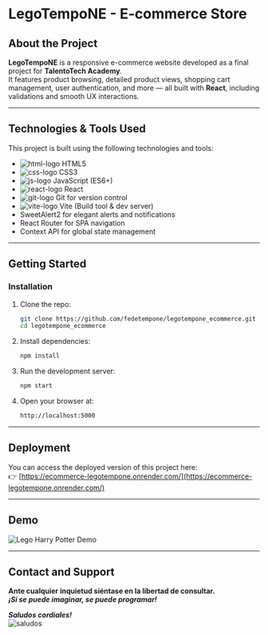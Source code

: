 # LegoTempoNE - E-commerce Store

## About the Project

**LegoTempoNE** is a responsive e-commerce website developed as a final project for **TalentoTech Academy**.  
It features product browsing, detailed product views, shopping cart management, user authentication, and more — all built with **React**, including validations and smooth UX interactions.

---

## Technologies & Tools Used

This project is built using the following technologies and tools:

- ![html-logo](https://img.icons8.com/color/25/000000/html-5--v1.png) HTML5  
- ![css-logo](https://img.icons8.com/color/25/000000/css3.png) CSS3  
- ![js-logo](https://img.icons8.com/color/25/000000/javascript--v1.png) JavaScript (ES6+)  
- ![react-logo](https://img.icons8.com/?size=100&id=122637&format=png&color=000000) React
- ![git-logo](https://img.icons8.com/color/25/000000/git.png) Git for version control  
- ![vite-logo](https://img.icons8.com/fluency/25/vite.png) Vite (Build tool & dev server)
- SweetAlert2 for elegant alerts and notifications  
- React Router for SPA navigation  
- Context API for global state management  

---

## Getting Started

### Installation

1. Clone the repo:

   ```bash
   git clone https://github.com/fedetempone/legotempone_ecommerce.git
   cd legotempone_ecommerce
   ```

2. Install dependencies:

   ```bash
   npm install
   ```

3. Run the development server:

   ```bash
   npm start
   ```

4. Open your browser at:

   ```bash
   http://localhost:5000
   ```
---

## Deployment

You can access the deployed version of this project here:  
👉 [https://ecommerce-legotempone.onrender.com/](https://ecommerce-legotempone.onrender.com/)

---

## Demo

![Lego Harry Potter Demo](https://media.giphy.com/media/mEDQK7yq11ekm28bG1/giphy.gif)

---

## Contact and Support

**Ante cualquier inquietud siéntase en la libertad de consultar.**  
**_¡Si se puede imaginar, se puede programar!_**

**_Saludos cordiales!_**  
![saludos](https://img.icons8.com/ios/20/star-trek-gesture.png)

